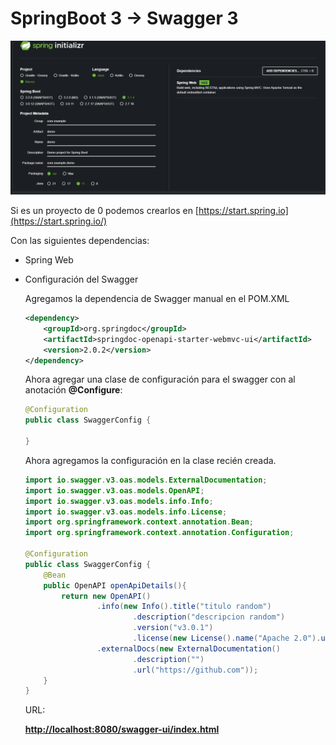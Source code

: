 # SpringBoot 3 → Swagger 3

![Untitled](src/main/resources/static/img.png)

Si es un proyecto de 0 podemos crearlos en [https://start.spring.io](https://start.spring.io/)

Con las siguientes dependencias:

- Spring Web

- Configuración del Swagger

  Agregamos la dependencia de Swagger manual en el POM.XML

    ```xml
    <dependency>
    	<groupId>org.springdoc</groupId>
    	<artifactId>springdoc-openapi-starter-webmvc-ui</artifactId>
    	<version>2.0.2</version>
    </dependency>
    ```

  Ahora agregar una clase de configuración para el swagger con al anotación **@Configure**:

    ```java
    @Configuration
    public class SwaggerConfig {
    
    }
    ```

  Ahora agregamos la configuración en la clase recién creada.

    ```java
    import io.swagger.v3.oas.models.ExternalDocumentation;
    import io.swagger.v3.oas.models.OpenAPI;
    import io.swagger.v3.oas.models.info.Info;
    import io.swagger.v3.oas.models.info.License;
    import org.springframework.context.annotation.Bean;
    import org.springframework.context.annotation.Configuration;
    
    @Configuration
    public class SwaggerConfig {
        @Bean
        public OpenAPI openApiDetails(){
            return new OpenAPI()
                    .info(new Info().title("titulo random")
                            .description("descripcion random")
                            .version("v3.0.1")
                            .license(new License().name("Apache 2.0").url("http://springdoc.org")))
                    .externalDocs(new ExternalDocumentation()
                            .description("")
                            .url("https://github.com"));
        }
    }
    ```

  URL:

  [**http://localhost:8080/swagger-ui/index.html**](http://localhost:8080/swagger-ui/index.html)